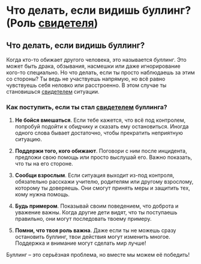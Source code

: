 # Что делать, если видишь буллинг? (Роль [свидетеля](svidetel.md))

## Что делать, если видишь буллинг?

Когда кто-то обижает другого человека, это называется *буллинг*. Это может быть драка, обзывания, насмешки или даже игнорирование кого-то специально. Но что делать, если ты просто наблюдаешь за этим со стороны? Ты ведь не участвуешь напрямую, но всё равно чувствуешь себя неловко или расстроенно. В этом случае ты становишься [свидетелем](svidetel.md) ситуации.

### Как поступить, если ты стал [свидетелем](svidetel.md) буллинга?

1. **Не бойся вмешаться**. Если тебе кажется, что всё под контролем, попробуй подойти к обидчику и сказать ему остановиться. Иногда одного слова бывает достаточно, чтобы прекратить неприятную ситуацию.
   
2. **Поддержи того, кого обижают**. Поговори с ним после инцидента, предложи свою помощь или просто выслушай его. Важно показать, что ты на его стороне.

3. **Сообщи взрослым**. Если ситуация выходит из-под контроля, обязательно расскажи учителю, родителям или другому взрослому, которому ты доверяешь. Они смогут принять меры и защитить тех, кому нужна помощь.

4. **Будь примером**. Показывай своим поведением, что доброта и уважение важны. Когда другие дети видят, что ты поступаешь правильно, они могут последовать твоему примеру.

5. **Помни, что твоя роль важна**. Даже если ты не можешь сразу остановить буллинг, твои действия могут изменить многое. Поддержка и внимание могут сделать мир лучше!

Буллинг – это серьёзная проблема, но вместе мы можем её победить!